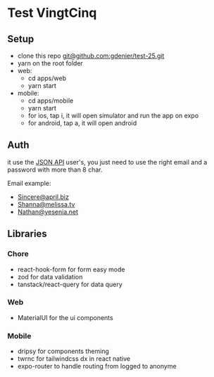 # Test VingtCinq

## Setup

- clone this repo [git@github.com:gdenier/test-25.git](git@github.com:gdenier/test-25.git)
- yarn on the root folder
- web:
  - cd apps/web
  - yarn start
- mobile:
  - cd apps/mobile
  - yarn start
  - for ios, tap i, it will open simulator and run the app on expo
  - for android, tap a, it will open android

## Auth

it use the [JSON API](https://jsonplaceholder.typicode.com) user's, you just need to use the right email and a password with more than 8 char.

Email example:

- Sincere@april.biz
- Shanna@melissa.tv
- Nathan@yesenia.net

## Libraries

### Chore

- react-hook-form for form easy mode
- zod for data validation
- tanstack/react-query for data query

### Web

- MaterialUI for the ui components

### Mobile

- dripsy for components theming
- twrnc for tailwindcss dx in react native
- expo-router to handle routing from logged to anonyme
